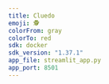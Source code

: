 ```yaml
---
title: Cluedo
emoji: 🕵️
colorFrom: gray
colorTo: red
sdk: docker
sdk_version: "1.37.1"
app_file: streamlit_app.py
app_port: 8501
---
```

